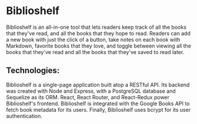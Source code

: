 # Biblioshelf

Biblioshelf is an all-in-one tool that lets readers keep track of all the books that they've read, and all the books that they hope to read. Readers can add a new book with just the click of a button, take notes on each book with Markdown, favorite books that they love, and toggle between viewing all the books that they've read and all the books that they've saved to read later.

## Technologies: 

Biblioshelf is a single-page application built atop a RESTful API. Its backend was created with Node and Express, with a PostgreSQL database and Sequelize as its ORM. React, React Router, and React-Redux power Biblioshelf's frontend. Biblioshelf is integrated with the Google Books API to fetch book metadata for its users. Finally, Biblioshelf uses bcrypt for its user authentication.
